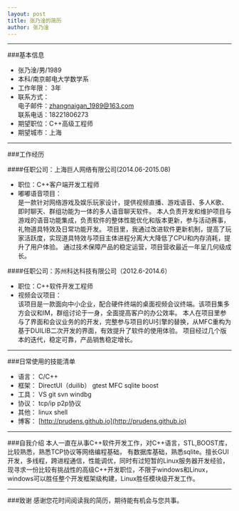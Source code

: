 ```yaml
---
layout: post
title: 张乃淦的简历
author: 张乃淦
---
```

********************      

###基本信息
* 张乃淦/男/1989
* 本科/南京邮电大学数学系
* 工作年限： 3年
* 联系方式：    
	电子邮件：zhangnaigan_1989@163.com    
	联系电话：18221806273    
* 期望职位：C++高级工程师
* 期望城市：上海    


********************      

###工作经历    

####任职公司：上海巨人网络有限公司(2014.06-2015.08)    
 
* 职位：C++客户端开发工程师
* 嘟嘟语音项目：    
	是一款针对网络游戏及娱乐玩家设计，提供视频直播、游戏语音、多人K歌、即时聊天、群组功能为一体的多人语音聊天软件。
	本人负责开发和维护项目与游戏的语音功能集成，负责软件的整体性能优化和版本更新，参与活动赛事，礼物道具特效及日常功能开发。
	项目里，我通过改进软件更新机制，提高了玩家活跃度，实现道具特效与项目主体进程分离大大降低了CPU和内存消耗，提升了用户体验。
	通过技术保障产品的稳定运营，项目营收最近一年呈几何级成长。    

####任职公司：苏州科达科技有限公司（2012.6-2014.6）    
* 职位：C++软件开发工程师
* 视频会议项目：    
    该项目是一款面向中小企业，配合硬件终端的桌面视频会议终端。该项目集多方会议和IM，群组讨论于一身，全面提高客户的办公效率。
	本人在项目里参与了界面和会议业务的的开发，完整参与项目的UI引擎的替换，从MFC重构为基于DUILIB二次开发的界面，有效提升了软件的使用体验。
	项目经过几个版本的迭代，稳定可靠，产品销售稳定增长。    

********************    

###日常使用的技能清单    
* 语言：
    C/C++ 
* 框架：
	DirectUI（duilib）
	gtest
	MFC
	sqlite
	boost
* 工具：
    VS
	git 
	svn
	windbg
* 协议：
    tcp/ip
	p2p协议	
* 其他：
    linux shell    
* 博客：
    [http://prudens.github.io](http://prudens.github.io)	

********************

###自我介绍
本人一直在从事C++软件开发工作，对C++语言，STL,BOOST库，比较熟悉，熟悉TCP协议等网络编程基础，
有数据库基础，熟悉sqlite。擅长GUI开发，多线程，跨进程通信，性能调优，同时有过短暂的Linux服务器开发经验，
现寻求一份比较有挑战性的高级C++开发职位，不限于windows和Linux，windows可以胜任整个开发框架级构建，Linux胜任模块级开发工作。

********************      

###致谢
感谢您花时间阅读我的简历，期待能有机会与您共事。	